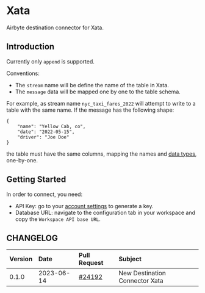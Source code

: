 # Xata

Airbyte destination connector for Xata.

## Introduction

Currently only `append` is supported.

Conventions:

- The `stream` name will be define the name of the table in Xata.
- The `message` data will be mapped one by one to the table schema.

For example, as stream name `nyc_taxi_fares_2022` will attempt to write to a table with the same name. 
If the message has the following shape:
```
{
    "name": "Yellow Cab, co",
    "date": "2022-05-15",
    "driver": "Joe Doe"
}
```
the table must have the same columns, mapping the names and [data types](https://xata.io/docs/concepts/data-model), one-by-one.

## Getting Started

In order to connect, you need:
* API Key: go to your [account settings](https://app.xata.io/settings) to generate a key.
* Database URL: navigate to the configuration tab in your workspace and copy the `Workspace API base URL`.

## CHANGELOG

| Version | Date       | Pull Request                                                  | Subject                 |
|:--------|:-----------|:--------------------------------------------------------------|:------------------------|
| 0.1.0   | 2023-06-14 | [#24192](https://github.com/airbytehq/airbyte/pull/24192)     | New Destination Connector Xata |
